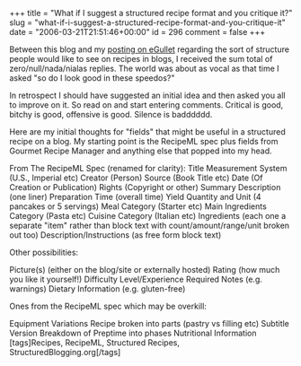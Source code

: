 +++
title = "What if I suggest a structured recipe format and you critique it?"
slug = "what-if-i-suggest-a-structured-recipe-format-and-you-critique-it"
date = "2006-03-21T21:51:46+00:00"
id = 296
comment = false
+++

Between this blog and my [posting on eGullet](http://forums.egullet.org/index.php?showtopic=84811) regarding the sort of structure people would like to see on recipes in blogs, I received the sum total of zero/null/nada/nialas replies. The world was about as vocal as that time I asked "so do I look good in these speedos?"

In retrospect I should have suggested an initial idea and then asked you all to improve on it. So read on and start entering comments. Critical is good, bitchy is good, offensive is good. Silence is badddddd.

Here are my initial thoughts for "fields" that might be useful in a structured recipe on a blog. My starting point is the RecipeML spec plus fields from Gourmet Recipe Manager and anything else that popped into my head.

From The RecipeML Spec (renamed for clarity):
Title
Measurement System (U.S., Imperial etc)
Creator (Person)
Source (Book Title etc)
Date (Of Creation or Publication)
Rights (Copyright or other)
Summary Description (one liner)
Preparation Time (overall time)
Yield Quantity and Unit (4 pancakes or 5 servings)
Meal Category (Starter etc)
Main Ingredients Category (Pasta etc)
Cuisine Category (Italian etc)
Ingredients (each one a separate "item" rather than block text with count/amount/range/unit broken out too)
Description/Instructions (as free form block text)

Other possibilities:

Picture(s) (either on the blog/site or externally hosted)
Rating (how much you like it yourself!)
Difficulty Level/Experience Required
Notes (e.g. warnings)
Dietary Information (e.g. gluten-free)

Ones from the RecipeML spec which may be overkill:

Equipment
Variations
Recipe broken into parts (pastry vs filling etc)
Subtitle
Version
Breakdown of Preptime into phases
Nutritional Information
[tags]Recipes, RecipeML, Structured Recipes, StructuredBlogging.org[/tags]

